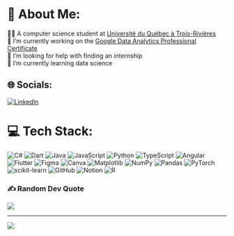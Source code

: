 
<!-- Biographie and stats -->
# 💫 About Me:
👨‍🎓 A computer science student at [Université du Québec à Trois-Rivières](https://www.uqtr.ca/index.shtml) <br/> 
🔭 I’m currently working on the [Google Data Analytics Professional Certificate](https://www.coursera.org/professional-certificates/google-data-analytics/paidmedia)<br>
🤝 I’m looking for help with finding an internship<br>🌱 I’m currently learning data science

## 🌐 Socials:
[![LinkedIn](https://img.shields.io/badge/LinkedIn-%230077B5.svg?logo=linkedin&logoColor=white)](https://linkedin.com/in/julien-desrosiers-245b3b2b2) 

# 💻 Tech Stack:
![C#](https://img.shields.io/badge/c%23-%23239120.svg?style=for-the-badge&logo=csharp&logoColor=white) ![Dart](https://img.shields.io/badge/dart-%230175C2.svg?style=for-the-badge&logo=dart&logoColor=white) ![Java](https://img.shields.io/badge/java-%23ED8B00.svg?style=for-the-badge&logo=openjdk&logoColor=white) ![JavaScript](https://img.shields.io/badge/javascript-%23323330.svg?style=for-the-badge&logo=javascript&logoColor=%23F7DF1E) ![Python](https://img.shields.io/badge/python-3670A0?style=for-the-badge&logo=python&logoColor=ffdd54) ![TypeScript](https://img.shields.io/badge/typescript-%23007ACC.svg?style=for-the-badge&logo=typescript&logoColor=white) ![Angular](https://img.shields.io/badge/angular-%23DD0031.svg?style=for-the-badge&logo=angular&logoColor=white) ![Flutter](https://img.shields.io/badge/Flutter-%2302569B.svg?style=for-the-badge&logo=Flutter&logoColor=white) ![Figma](https://img.shields.io/badge/figma-%23F24E1E.svg?style=for-the-badge&logo=figma&logoColor=white) ![Canva](https://img.shields.io/badge/Canva-%2300C4CC.svg?style=for-the-badge&logo=Canva&logoColor=white) ![Matplotlib](https://img.shields.io/badge/Matplotlib-%23ffffff.svg?style=for-the-badge&logo=Matplotlib&logoColor=black) ![NumPy](https://img.shields.io/badge/numpy-%23013243.svg?style=for-the-badge&logo=numpy&logoColor=white) ![Pandas](https://img.shields.io/badge/pandas-%23150458.svg?style=for-the-badge&logo=pandas&logoColor=white) ![PyTorch](https://img.shields.io/badge/PyTorch-%23EE4C2C.svg?style=for-the-badge&logo=PyTorch&logoColor=white) ![scikit-learn](https://img.shields.io/badge/scikit--learn-%23F7931E.svg?style=for-the-badge&logo=scikit-learn&logoColor=white) ![GitHub](https://img.shields.io/badge/github-%23121011.svg?style=for-the-badge&logo=github&logoColor=white) ![Notion](https://img.shields.io/badge/Notion-%23000000.svg?style=for-the-badge&logo=notion&logoColor=white) ![R](https://img.shields.io/badge/r-%23276DC3.svg?style=for-the-badge&logo=r&logoColor=white)

<!--
# 📊 GitHub Stats:
![](https://github-readme-stats.vercel.app/api?username=JulienDes&theme=dark&hide_border=false&include_all_commits=false&count_private=false)<br/>
![](https://github-readme-streak-stats.herokuapp.com/?user=JulienDes&theme=dark&hide_border=false)<br/>
-->
<!-- ![](https://github-readme-stats.vercel.app/api/top-langs/?username=JulienDes&theme=dark&hide_border=false&include_all_commits=false&count_private=false&layout=compact) -->

### ✍️ Random Dev Quote
![](https://quotes-github-readme.vercel.app/api?type=horizontal&theme=light)

<!--### 🔝 Top Contributed Repo
 ![](https://github-contributor-stats.vercel.app/api?username=JulienDes&limit=5&theme=dark&combine_all_yearly_contributions=true) -->

---
[![](https://visitcount.itsvg.in/api?id=JulienDes&icon=2&color=1)](https://visitcount.itsvg.in)

<!-- Proudly created with GPRM ( https://gprm.itsvg.in ) -->




